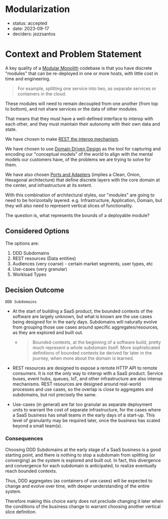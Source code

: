 # Modularization

* status: accepted
* date: 2023-09-17
* deciders: jezzsantos

# Context and Problem Statement

A key quality of a [Modular Monolith](0010-deployment-model.md) codebase is that you have discrete "modules" that can be re-deployed in one or more hosts, with little cost in time and engineering.

> For example, splitting one service into two, as separate services or containers in the cloud.

These modules will need to remain decoupled from one another (from top to bottom), and not share services or the data of other modules.

That means that they must have a well-defined interface to interop with each other, and they must maintain their autonomy with their own data and state.

We have chosen to make [REST the interop mechanism](0030-web-interop.md).

We have chosen to use [Domain Driven Design](0040-modeling.md) as the tool for capturing and encoding our "conceptual models" of the world to align with the mental models our customers have, of the problems we are trying to solve for them.

We have also chosen [Ports and Adapters](0020-managing-coupling.md) (implies a Clean, Onion, Hexagonal architecture) that define discrete layers with the core domain at the center, and infrastructure at its extent.

With this combination of architectural styles, our "modules" are going to need to be horizontally layered. e.g. Infrastructure, Application, Domain, but they will also need to represent vertical slices of functionality.

The question is, what represents the bounds of a deployable module?

## Considered Options

The options are:

1. DDD Subdomains
2. REST resources (Data entities)
3. Audiences (very coarse) - certain market segments, user types, etc
4. Use-cases (very granular)
5. Workload Types

## Decision Outcome

`DDD Subdomains`

- At the start of building a SaaS product, the bounded contexts of the software are largely unknown, but what is known are the use cases being designed for in the early days. Subdomains will naturally evolve from grouping those use cases around specific aggregates/resources, as they are explored and built out.

   - > Bounded contexts, at the beginning of a software build, pretty much represent a whole subdomain itself. More sophisticated definitions of bounded contexts be derived far later in the journey, when more about the domain is learned.

- REST resources are designed to expose a remote HTTP API to remote consumers. It is not the only way to interop with a SaaS product. Service buses, event hubs, queues, IoT, and other infrastructure are also interop mechanisms. REST resources are designed around real-world processes and use cases, so the overlap is close to aggregates and subdomains, but not precisely the same.

- Use-cases (in general) are far too granular as separate deployment units to warrant the cost of separate infrastructure, for the cases where a SaaS business has small teams in the early days of a start-up. This level of granularity may be required later, once the business has scaled beyond a small team(s).

### Consequences

Choosing DDD Subdomains at the early stage of a SaaS business is a good starting point, and there is nothing to stop a subdomain from splitting (or converging) as the system is explored and built out. In fact, this divergence and convergence for each subdomain is anticipated, to realize eventually reach bounded contexts.

Thus, DDD aggregates (as containers of use cases) will be expected to change and evolve over time, with deeper understanding of the entire system.

Therefore making this choice early does not preclude changing it later when the conditions of the business change to warrant choosing another vertical slice definition.
